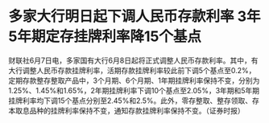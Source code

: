 

# 多家大行明日起下调人民币存款利率 3年5年期定存挂牌利率降15个基点

财联社6月7日电，多家国有大行6月8日起将正式调整人民币存款利率。其中，有大行调整人民币存款挂牌利率，活期存款挂牌利率较此前下调5个基点至0.2%，定期存款整存整取产品中，3个月期、6个月期、1年期挂牌利率保持不变，分别为1.25%、1.45%和1.65%，2年期挂牌利率下调10个基点至2.05%，3年期和5年期挂牌利率均下调15个基点分别至2.45%和2.5%。此外，零存整取、整存领取、存本取息品种的挂牌利率保持不变，通知存款挂牌利率保持不变。（证券时报）

